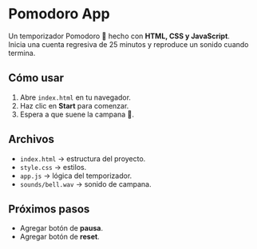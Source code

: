 # Pomodoro App

Un temporizador Pomodoro 🍅 hecho con **HTML, CSS y JavaScript**.  
Inicia una cuenta regresiva de 25 minutos y reproduce un sonido cuando termina.

## Cómo usar
1. Abre `index.html` en tu navegador.
2. Haz clic en **Start** para comenzar.
3. Espera a que suene la campana 🔔.

## Archivos
- `index.html` → estructura del proyecto.
- `style.css` → estilos.
- `app.js` → lógica del temporizador.
- `sounds/bell.wav` → sonido de campana.

## Próximos pasos
- Agregar botón de **pausa**.
- Agregar botón de **reset**.

